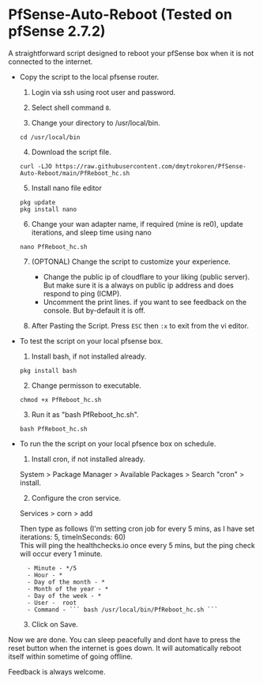 # PfSense-Auto-Reboot (Tested on pfSense 2.7.2)

A straightforward script designed to reboot your pfSense box when it is not connected to the internet.

- Copy the script to the local pfsense router.

  1. Login via ssh using root user and password.

  2. Select shell command `8`.

  3. Change your directory to /usr/local/bin.

  ```
  cd /usr/local/bin
  ```

  4. Download the script file.

  ```
  curl -LJO https://raw.githubusercontent.com/dmytrokoren/PfSense-Auto-Reboot/main/PfReboot_hc.sh
  ```

  5. Install nano file editor

  ```
  pkg update
  pkg install nano
  ```

  6. Change your wan adapter name, if required (mine is re0), update iterations, and sleep time using nano

  ```
  nano PfReboot_hc.sh
  ```

  7. (OPTONAL) Change the script to customize your experience.

     - Change the public ip of cloudflare to your liking (public server). But make sure it is a always on public ip address and does respond to ping (ICMP).
     - Uncomment the print lines. if you want to see feedback on the console. But by-default it is off.

  8. After Pasting the Script. Press `ESC` then `:x` to exit from the vi editor.

- To test the script on your local pfsense box.

  1. Install bash, if not installed already.

  ```
  pkg install bash
  ```

  2. Change permisson to executable.

  ```
  chmod +x PfReboot_hc.sh
  ```

  3. Run it as "bash PfReboot_hc.sh".

  ```
  bash PfReboot_hc.sh
  ```

- To run the the script on your local pfsence box on schedule.

  1. Install cron, if not installed already.

  System > Package Manager > Available Packages > Search "cron" > install.

  2. Configure the cron service.

  Services > corn > add

  Then type as follows
  (I'm setting cron job for every 5 mins, as I have set iterations: 5, timeInSeconds: 60)<br>
  This will ping the healthchecks.io once every 5 mins, but the ping check will occur every 1 minute.

        - Minute - */5
        - Hour - *
        - Day of the month - *
        - Month of the year - *
        - Day of the week - *
        - User -  root
        - Command - ``` bash /usr/local/bin/PfReboot_hc.sh ```

  3. Click on Save.

Now we are done. You can sleep peacefully and dont have to press the reset button when the internet is goes down. It will automatically reboot itself within sometime of going offline.

Feedback is always welcome.
